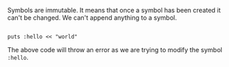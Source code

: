 Symbols are immutable.
It means that once a symbol has been created it can't be changed.
We can't append anything to a symbol.

<codeblock language="ruby" type="lesson">
<code>
puts :hello << "world"
</code>
</codeblock>

The above code will throw an error as we are trying to modify the 
symbol `:hello`.